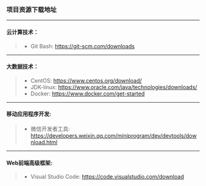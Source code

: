 ### 项目资源下载地址

---

#### 云计算技术：

> * Git Bash:    https://git-scm.com/downloads

---

#### 大数据技术：

> * CentOS:   https://www.centos.org/download/
> * JDK-linux: https://www.oracle.com/java/technologies/downloads/
> * Docker: https://www.docker.com/get-started

---

#### 移动应用程序开发:

> * 微信开发者工具: https://developers.weixin.qq.com/miniprogram/dev/devtools/download.html

---

#### Web前端高级框架:

> * Visual Studio Code: https://code.visualstudio.com/download